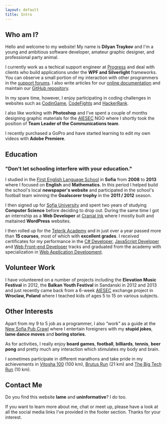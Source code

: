 ```yaml
---
layout: default
title: Intro
---
```


## <i class="fa fa-question-circle" aria-hidden="true"></i> Who am I?

Hello and welcome to my website! My name is **Dilyan Traykov** and I'm a young and ambitious software developer, amateur graphic designer, and professional party animal.

I currently work as a techical support engineer at [Progress](https://www.progress.com/) and deal with clients who build applications under the **WPF and Silverlight** frameworks. You can observe a small portion of my interaction with other programmers in the [support forums](https://www.telerik.com/forums/wpf). I also write articles for our [online documentation](https://docs.telerik.com/devtools/wpf/introduction) and maintain our [GitHub repository](https://github.com/telerik/xaml-docs).

In my spare time, however, I enjoy participating in coding challenges in websites such as [CodinGame](https://www.codingame.com/profile/aeba2564473c943a5c7e7799b2122b940304311), [CodeFights](https://codefights.com/profile/dTraykov) and [HackerRank](https://www.hackerrank.com/dtraykov94).

I also like working with **Photoshop** and I've spent a couple of months designing graphic materials for the [AIESEC](http://aiesec.bg/) NGO where I shortly took the position of **Team Leader of the Communications team**.

I recently purchased a GoPro and have started learning to edit my own videos with **Adobe Premiere**.

## <i class="fa fa-graduation-cap" aria-hidden="true"></i> Education

### "Don't let schooling interfere with your education."

I studied in the [First English Language School](https://www.fels-sofia.org/) in **Sofia** from **2008** to **2013** where I focused on **English** and **Mathematics**. In this period I helped build the school's local **newspaper's website** and participated in the school's football team winning the **Goalscorer trophy** in the **2011 / 2012** season.

I then signed up for [Sofia University](https://www.uni-sofia.bg/) and spent two years of studying **Computer Science** before deciding to drop out. During the same time I got an internship as a **Web Developer** at [Cranial Ink](https://www.cranialink.com/) where I mostly built and maitained **WordPress** websites.

I then rolled up for the [Telerik Academy](http://telerikacademy.com/) and in just over a year passed more than **15 courses**, most of which with **excellent grades**. I received certificates for my performance in the [C# Developer](http://my.telerikacademy.com/certificates/View/1587/30ce1177?lipi=urn%3Ali%3Apage%3Ad_flagship3_profile_view_base%3BDu16QdihQg%2BghoNEhjQIWw%3D%3D), [JavaScript Developer](http://my.telerikacademy.com/certificates/View/1684/dc9899b8?lipi=urn%3Ali%3Apage%3Ad_flagship3_profile_view_base%3BDu16QdihQg%2BghoNEhjQIWw%3D%3D) and [Web Front-end Developer](http://my.telerikacademy.com/certificates/View/2179/d3b5390d?lipi=urn%3Ali%3Apage%3Ad_flagship3_profile_view_base%3BDu16QdihQg%2BghoNEhjQIWw%3D%3D) tracks and graduated from the academy with specialization in [Web Application Development](http://my.telerikacademy.com/certificates/View/1783/0b31ed0f?lipi=urn%3Ali%3Apage%3Ad_flagship3_profile_view_base%3BDu16QdihQg%2BghoNEhjQIWw%3D%3D).

## <i class="fas fa-hands-helping" aria-hidden="true"></i> Volunteer Work

I have volunteered on a number of projects including the **Elevation Music Festival** in 2012, the **Balkan Youth Festival** in Sandanski in 2012 and 2013 and just recently came back from a 6-week [AIESEC](http://aiesec.bg/) exchange project in **Wroclaw, Poland** where I teached kids of ages 5 to 15 on various subjects. 

## <i class="fa fa-beer" aria-hidden="true"></i> Other Interests

Apart from my 9 to 5 job as a programmer, I also *"work"* as a guide at the [New Sofia Pub Crawl](http://www.thenewsofiapubcrawl.com/) where I entertain foreigners with my **stupid jokes**, **lame dance moves** and **boring stories**.

As for activities, I really enjoy **board games**, **football**, **billiards**, **tennis**, **beer pong** and pretty much any interaction which stimulates my body and brain.

I sometimes participate in different marathons and take pride in my achievements in [Vitosha 100](http://vitosha100km.bg/) (100 km), [Brutus Run](http://brutusrun.com/) (21 km) and [The Big Tech Run](http://techrun.bg/the-big-tech-run/) (10 km).

## <i class="fa fa-envelope" aria-hidden="true"></i> Contact Me

Do you find this website **lame** and **uninformative**? I do too.

If you want to learn more about me, chat or meet up, please have a look at all the social media links I've provided in the footer section. Thanks for your interest.
